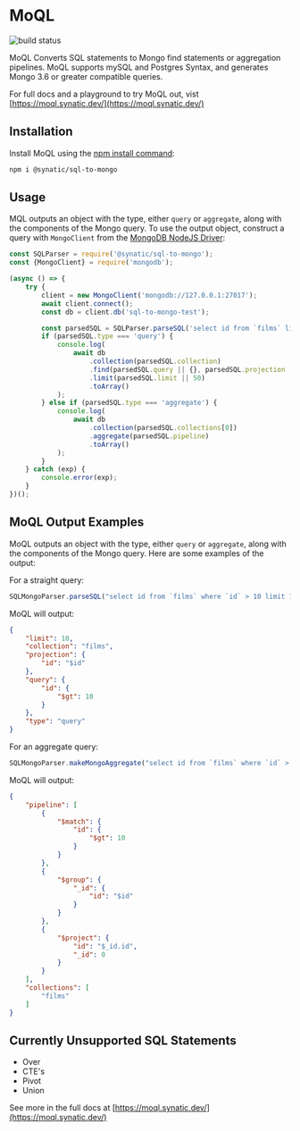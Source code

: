 # MoQL

![build status](https://github.com/synatic/sql-to-mongo/actions/workflows/ci-build.yml/badge.svg)

MoQL Converts SQL statements to Mongo find statements or aggregation pipelines. MoQL supports mySQL and Postgres Syntax, and generates Mongo 3.6 or greater compatible queries.

For full docs and a playground to try MoQL out, vist [https://moql.synatic.dev/](https://moql.synatic.dev/)

## Installation

Install MoQL using the [npm install command](https://docs.npmjs.com/downloading-and-installing-packages-locally):

```bash
npm i @synatic/sql-to-mongo
```

## Usage

MQL outputs an object with the type, either `query` or `aggregate`, along with the components of the Mongo query. To use the output object, construct a query with `MongoClient` from the [MongoDB NodeJS Driver](https://www.npmjs.com/package/mongodb): 

```js
const SQLParser = require('@synatic/sql-to-mongo');
const {MongoClient} = require('mongodb');

(async () => {
    try {
        client = new MongoClient('mongodb://127.0.0.1:27017');
        await client.connect();
        const db = client.db('sql-to-mongo-test');

        const parsedSQL = SQLParser.parseSQL('select id from `films` limit 10');
        if (parsedSQL.type === 'query') {
            console.log(
                await db
                    .collection(parsedSQL.collection)
                    .find(parsedSQL.query || {}, parsedSQL.projection || {})
                    .limit(parsedSQL.limit || 50)
                    .toArray()
            );
        } else if (parsedSQL.type === 'aggregate') {
            console.log(
                await db
                    .collection(parsedSQL.collections[0])
                    .aggregate(parsedSQL.pipeline)
                    .toArray()
            );
        }
    } catch (exp) {
        console.error(exp);
    }
})();
```

## MoQL Output Examples

MoQL outputs an object with the type, either `query` or `aggregate`, along with the components of the Mongo query. Here are some examples of the output:

For a straight query: 

```js
SQLMongoParser.parseSQL("select id from `films` where `id` > 10 limit 10")
```

MoQL will output:
```json
{
    "limit": 10,
    "collection": "films",
    "projection": {
        "id": "$id"
    },
    "query": {
        "id": {
            "$gt": 10
        }
    },
    "type": "query"
}
```

For an aggregate query:

```js
SQLMongoParser.makeMongoAggregate("select id from `films` where `id` > 10 group by id")
```

MoQL will output:

```json
{
    "pipeline": [
        {
            "$match": {
                "id": {
                    "$gt": 10
                }
            }
        },
        {
            "$group": {
                "_id": {
                    "id": "$id"
                }
            }
        },
        {
            "$project": {
                "id": "$_id.id",
                "_id": 0
            }
        }
    ],
    "collections": [
        "films"
    ]
}
```

## Currently Unsupported SQL Statements

- Over
- CTE's
- Pivot
- Union

See more in the full docs at [https://moql.synatic.dev/](https://moql.synatic.dev/)